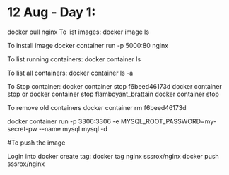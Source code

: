 # 12 Aug - Day 1:
docker pull nginx
To list images:
docker image ls

To install image
docker container run -p 5000:80 nginx

To list running containers:
docker container ls

To list all containers:
docker container ls -a

To Stop container:
docker container stop f6beed46173d
docker container stop <containerid>
or
docker container stop flamboyant_brattain
docker container stop <containername>


To remove old containers 
docker container rm f6beed46173d



 docker container run -p 3306:3306 -e MYSQL_ROOT_PASSWORD=my-secret-pw --name mysql mysql -d

#To push the image

Login into docker
create tag:
docker tag nginx sssrox/nginx
docker push sssrox/nginx

